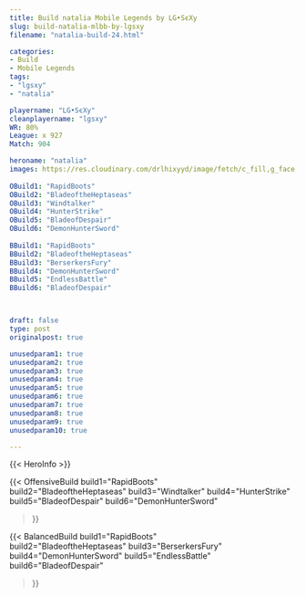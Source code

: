 ```yaml
---
title: Build natalia Mobile Legends by LG•SєXy
slug: build-natalia-mlbb-by-lgsxy
filename: "natalia-build-24.html"

categories: 
- Build 
- Mobile Legends
tags: 
- "lgsxy"
- "natalia"

playername: "LG•SєXy"
cleanplayername: "lgsxy"
WR: 80%
League: x 927
Match: 904 

heroname: "natalia"
images: https://res.cloudinary.com/drlhixyyd/image/fetch/c_fill,g_face,f_auto/https://cdn2-build.mobagenie.my.id/p/images/banner/full/natalia.jpg
 
OBuild1: "RapidBoots"  
OBuild2: "BladeoftheHeptaseas" 
OBuild3: "Windtalker" 
OBuild4: "HunterStrike" 
OBuild5: "BladeofDespair" 
OBuild6: "DemonHunterSword" 
 
BBuild1: "RapidBoots"  
BBuild2: "BladeoftheHeptaseas" 
BBuild3: "BerserkersFury" 
BBuild4: "DemonHunterSword" 
BBuild5: "EndlessBattle" 
BBuild6: "BladeofDespair"



draft: false
type: post
originalpost: true

unusedparam1: true
unusedparam2: true
unusedparam3: true
unusedparam4: true
unusedparam5: true
unusedparam6: true
unusedparam7: true
unusedparam8: true
unusedparam9: true
unusedparam10: true

---
```


{{< HeroInfo >}} 

{{< OffensiveBuild 
build1="RapidBoots"  
build2="BladeoftheHeptaseas" 
build3="Windtalker" 
build4="HunterStrike" 
build5="BladeofDespair" 
build6="DemonHunterSword" 
 >}} 

{{< BalancedBuild 
build1="RapidBoots"  
build2="BladeoftheHeptaseas" 
build3="BerserkersFury" 
build4="DemonHunterSword" 
build5="EndlessBattle" 
build6="BladeofDespair" 
 >}}

